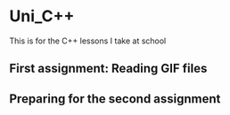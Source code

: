 # Uni_C++
This is for the C++ lessons I take at school
## First assignment: Reading GIF files
## Preparing for the second assignment
